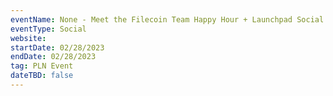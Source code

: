 ```yaml
---
eventName: None - Meet the Filecoin Team Happy Hour + Launchpad Social
eventType: Social
website: 
startDate: 02/28/2023
endDate: 02/28/2023
tag: PLN Event
dateTBD: false
---
```

